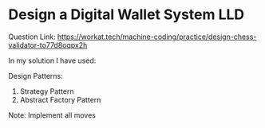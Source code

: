 # Design a Digital Wallet System LLD
Question Link: https://workat.tech/machine-coding/practice/design-chess-validator-to77d8oqpx2h

In my solution I have used:

Design Patterns:
1. Strategy Pattern
2. Abstract Factory Pattern

Note: Implement all moves

